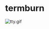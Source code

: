 # termburn

![tty.gif](https://user-images.githubusercontent.com/80381/29080896-05d73028-7c9c-11e7-996c-1fcd5be4c224.gif)
